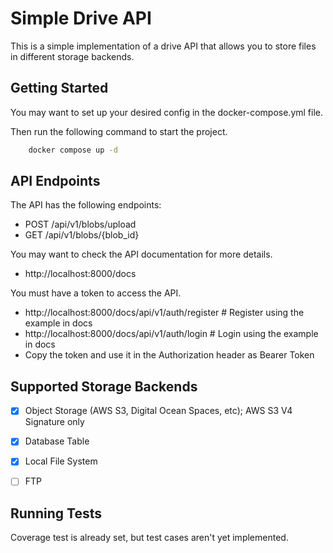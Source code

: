 # Simple Drive API
This is a simple implementation of a drive API that allows you to store files in different storage backends.

## Getting Started
You may want to set up your desired config in the docker-compose.yml file.

Then run the following command to start the project.
```bash
    docker compose up -d
```


## API Endpoints
The API has the following endpoints:
- POST /api/v1/blobs/upload
- GET /api/v1/blobs/{blob_id}

You may want to check the API documentation for more details.
- http://localhost:8000/docs

You must have a token to access the API.
- http://localhost:8000/docs/api/v1/auth/register # Register using the example in docs
- http://localhost:8000/docs/api/v1/auth/login # Login using the example in docs
- Copy the token and use it in the Authorization header as Bearer Token

## Supported Storage Backends
- [x] Object Storage (AWS S3, Digital Ocean Spaces, etc); AWS S3 V4 Signature only
- [x] Database Table
- [x] Local File System
- [ ] FTP


## Running Tests
Coverage test is already set, but test cases aren't yet implemented.
